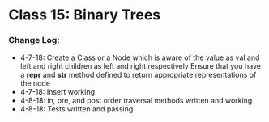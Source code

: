# Class 15: Binary Trees

### Change Log:

- 4-7-18: Create a Class or a Node which is aware of the value as val and left and right children as left and right respectively
Ensure that you have a __repr__ and __str__ method defined to return appropriate representations of the node
- 4-7-18: Insert working
- 4-8-18: in, pre, and post order traversal methods written and working
- 4-8-18: Tests written and passing